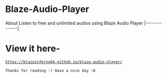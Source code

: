 # Blaze-Audio-Player
About
Listen to free and unlimited audios using Blaze Audio Player
|--------------|
# View it here-

<a href="https://blazeinferno64.github.io/blaze-audio-player/">

```
https://blazeinferno64.github.io/blaze-audio-player/
```
</a>

`
Thanks for reading :)
Have a nice day :D
`
